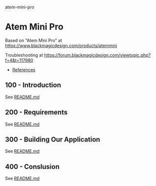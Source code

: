 atem-mini-pro
# Atem Mini Pro

Based on "Atem Mini Pro" at https://www.blackmagicdesign.com/products/atemmini

Troubleshooting at https://forum.blackmagicdesign.com/viewtopic.php?f=4&t=117980

- [References](./REFERENCES.md)

## 100 - Introduction

See [README.md](./100/README.md)

## 200 - Requirements

See [README.md](./200/README.md)

## 300 - Building Our Application

See [README.md](./300/README.md)

## 400 - Conslusion

See [README.md](./400/README.md)
